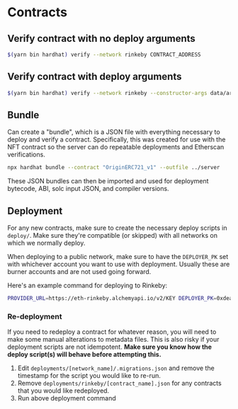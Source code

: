 # Contracts

## Verify contract with no deploy arguments

```sh
$(yarn bin hardhat) verify --network rinkeby CONTRACT_ADDRESS
```

## Verify contract with deploy arguments

```sh
$(yarn bin hardhat) verify --network rinkeby --constructor-args data/arguments.js CONTRACT_ADDRESS
```

## Bundle

Can create a "bundle", which is a JSON file with everything necessary to deploy
and verify a contract. Specifically, this was created for use with the NFT
contract so the server can do repeatable deployments and Etherscan
verifications.

```sh
npx hardhat bundle --contract "OriginERC721_v1" --outfile ../server
```

These JSON bundles can then be imported and used for deployment bytecode, ABI,
solc input JSON, and compiler versions.

## Deployment

For any new contracts, make sure to create the necessary deploy scripts in
`deploy/`. Make sure they're compatible (or skipped) with all networks on which
we normally deploy.

When deploying to a public network, make sure to have the `DEPLOYER_PK` set with
whichever account you want to use with deployment. Usually these are burner
accounts and are not used going forward.

Here's an example command for deploying to Rinkeby:

```sh
PROVIDER_URL=https://eth-rinkeby.alchemyapi.io/v2/KEY DEPLOYER_PK=0xdeadbeef ./node_modules/.bin/hardhat --network rinkeby deploy --gasprice 30000000000 --export network.rinkeby.json
```

### Re-deployment

If you need to redeploy a contract for whatever reason, you will need to make
some manual alterations to metadata files. This is also risky if your deployment
scripts are not idempotent. **Make sure you know how the deploy script(s) will
behave before attempting this.**

1. Edit `deployments/[network_name]/.migrations.json` and remove the timestamp
   for the script you would like to re-run.
2. Remove `deployments/rinkeby/[contract_name].json` for any contracts that you
   would like redeployed.
3. Run above deployment command
